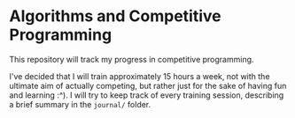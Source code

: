 # Algorithms and Competitive Programming

This repository will track my progress in competitive programming.

I've decided that I will train approximately 15 hours a week, not with the ultimate aim of actually competing, but rather just for the sake of having fun and learning :^). 
I will try to keep track of every training session, describing a brief summary in the `journal/` folder.
